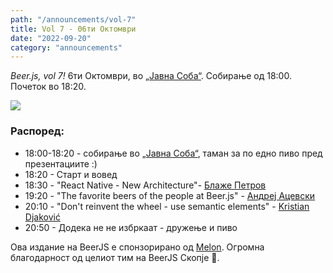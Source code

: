 ```yaml
---
path: "/announcements/vol-7"
title: Vol 7 - 06ти Октомври
date: "2022-09-20"
category: "announcements"
---
```


_Beer.js, vol 7!_ 6ти Октомври, во [„Јавна Соба“](https://www.facebook.com/publicroomskopje/). Собирање од 18:00. Почеток во 18:20. 

<img src="/img/BeerJS_Vol_7.png" />

### Распоред:

* 18:00-18:20 - собирање во [„Јавна Соба“](https://www.facebook.com/publicroomskopje/), таман за по едно пиво пред презeнтациите :)
* 18:20 - Старт и вовед
* 18:30 - "React Native - New Architecture"- [Блаже Петров](https://www.linkedin.com/in/blaze-petrov-93007174/)
* 19:20 - "The favorite beers of the people at Beer.js" - [Андреј Ацевски](https://twitter.com/aacevski) 
* 20:10 - "Don't reinvent the wheel - use semantic elements" - [Kristian Djaković](https://twitter.com/kdjakovic240)
* 20:50 - Додека не не избркаат - дружење и пиво

Ова издание на BeerJS е спонзорирано од [Melon](https://melontech.com). Огромна блaгодарност од целиот тим на BeerJS Скопје 🍻.
